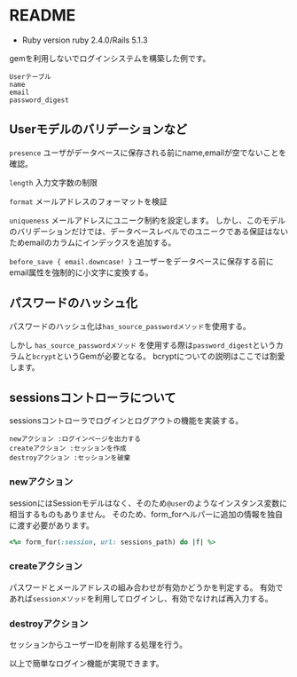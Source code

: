 # README

* Ruby version ruby 2.4.0/Rails 5.1.3

gemを利用しないでログインシステムを構築した例です。

```
Userテーブル
name
email
password_digest
```

## Userモデルのバリデーションなど

`presence`
ユーザがデータベースに保存される前にname,emailが空でないことを確認。

`length`
入力文字数の制限

`format`
メールアドレスのフォーマットを検証

`uniqueness`
メールアドレスにユニーク制約を設定します。
しかし、このモデルのバリデーションだけでは、データベースレベルでのユニークである保証はないためemailのカラムにインデックスを追加する。

`before_save { email.downcase! }`
ユーザーをデータベースに保存する前にemail属性を強制的に小文字に変換する。


## パスワードのハッシュ化
パスワードのハッシュ化は`has_source_passwordメソッド`を使用する。

しかし `has_source_passwordメソッド` を使用する際は`password_digest`というカラムと`bcrypt`というGemが必要となる。
bcryptについての説明はここでは割愛します。


## sessionsコントローラについて
sessionsコントローラでログインとログアウトの機能を実装する。

```
newアクション :ログインページを出力する
createアクション :セッションを作成
destroyアクション :セッションを破棄
```

### newアクション
sessionにはSessionモデルはなく、そのため`@user`のようなインスタンス変数に相当するものもありません。
そのため、form_forヘルパーに追加の情報を独自に渡す必要があります。

```ruby
<%= form_for(:session, url: sessions_path) do |f| %>
```

### createアクション
パスワードとメールアドレスの組み合わせが有効かどうかを判定する。
有効であれば`sessionメソッド`を利用してログインし、有効でなければ再入力する。


### destroyアクション
セッションからユーザーIDを削除する処理を行う。

以上で簡単なログイン機能が実現できます。
